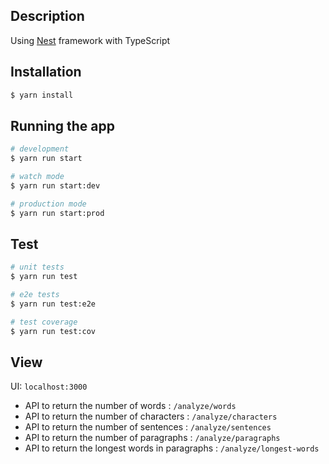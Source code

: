 
## Description

Using [Nest](https://github.com/nestjs/nest) framework with TypeScript

## Installation

```bash
$ yarn install
```

## Running the app

```bash
# development
$ yarn run start

# watch mode
$ yarn run start:dev

# production mode
$ yarn run start:prod
```

## Test

```bash
# unit tests
$ yarn run test

# e2e tests
$ yarn run test:e2e

# test coverage
$ yarn run test:cov
```

## View

UI: `localhost:3000`

- API to return the number of words : `/analyze/words`
- API to return the number of characters : `/analyze/characters`
- API to return the number of sentences : `/analyze/sentences`
- API to return the number of paragraphs : `/analyze/paragraphs`
- API to return the longest words in paragraphs : `/analyze/longest-words`